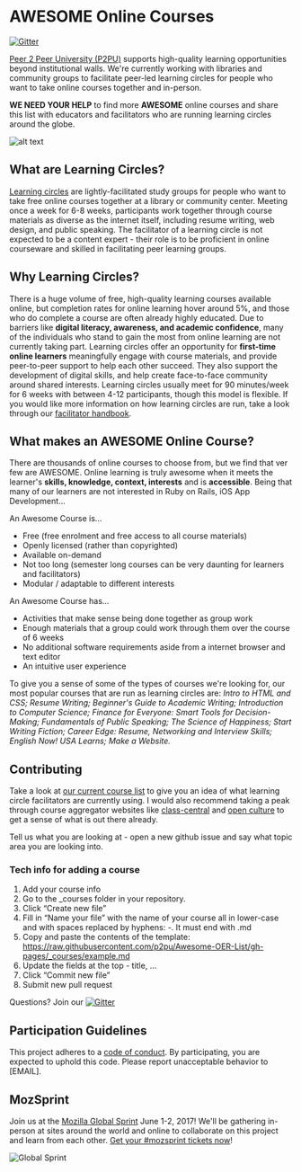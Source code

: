 # AWESOME Online Courses
[![Gitter](https://badges.gitter.im/gitterHQ/gitter.svg)](https://gitter.im/p2pu/AwesomeOnlineCourses)


[Peer 2 Peer University (P2PU)](https://www.p2pu.org) supports high-quality learning opportunities beyond institutional walls. We're currently working with libraries and community groups to facilitate peer-led learning circles for people who want to take online courses together and in-person.


**WE NEED YOUR HELP** to find more **AWESOME** online courses and share this list with educators and facilitators who are running learning circles around the globe.

![alt text](http://www.knowledge-commons.de/wp-content/uploads/2014/02/P2PU-logo.jpg)

## What are Learning Circles?

[Learning circles](https://learningcircles.p2pu.org/en/) are lightly-facilitated study groups for people who want to take free
online courses together at a library or community center. Meeting once a week for 6-8 weeks, participants work together through course materials as diverse as the internet itself, including resume writing, web design, and public speaking. The facilitator of a learning circle is not expected to be a content expert - their role is to be proficient in online courseware and skilled in facilitating peer learning groups.

## Why Learning Circles?

There is a huge volume of free, high-quality learning courses available online, but completion rates for online learning hover around 5%, and those who do complete a course are often already highly educated. Due to barriers like **digital literacy, awareness, and academic
confidence**, many of the individuals who stand to gain the most from online learning are not currently taking part. Learning circles offer an opportunity for **first-time online learners** meaningfully engage with course materials, and provide peer-to-peer support to help each other succeed. They also support the development of digital skills, and help create face-to-face community around shared interests. Learning circles usually meet for 90 minutes/week for 6 weeks with between 4-12 participants, though this model is flexible. If you would like more information on how learning circles are run, take a look through our [facilitator handbook](https://www.p2pu.org/assets/uploads/learning_circle_downloads/facilitator_handbook.pdf). 



## What makes an AWESOME Online Course?

There are thousands of online courses to choose from, but we find that ver few are AWESOME. Online learning is truly awesome when it meets the learner's **skills, knowledge, context, interests** and is **accessible**. Being that many of our learners are not interested in Ruby on Rails, iOS App Development...  

An Awesome Course is...
* Free (free enrolment and free access to all course materials)
* Openly licensed (rather than copyrighted)
* Available on-demand
* Not too long (semester long courses can be very daunting for learners and facilitators)
* Modular / adaptable to different interests

An Awesome Course has...
* Activities that make sense being done together as group work
* Enough materials that a group could work through them over the course of 6 weeks
* No additional software requirements aside from a internet browser and text editor
* An intuitive user experience

To give you a sense of some of the types of courses we're looking for, our most popular courses that are run as learning circles are: *Intro to HTML and CSS; Resume Writing; Beginner's Guide to Academic Writing; Introduction to Computer Science; Finance for Everyone: Smart Tools for Decision-Making; Fundamentals of Public Speaking; The Science of Happiness; Start Writing Fiction; Career Edge: Resume, Networking and Interview Skills; English Now! USA Learns; Make a Website.*


## Contributing

Take a look at [our current course list](https://learningcircles.p2pu.org/en/courses/) to give you an idea of what learning circle facilitators are currently using. I would also recommend taking a peak through course aggregator websites like [class-central](https://www.class-central.com/) and [open culture](http://www.openculture.com/freeonlinecourses) to get a sense of what is out there already.

Tell us what you are looking at - open a new github issue and say what topic area you are looking into.

### Tech info for adding a course

1. Add your course info
2. Go to the _courses folder in your repository.
3. Click “Create new file”
4. Fill in “Name your file” with the name of your course all in lower-case and with spaces replaced by hyphens: -. It must end with .md
5. Copy and paste the contents of the template: https://raw.githubusercontent.com/p2pu/Awesome-OER-List/gh-pages/_courses/example.md
6. Update the fields at the top - title, …
7. Click “Commit new file”
8. Submit new pull request 

Questions? Join our [![Gitter](https://badges.gitter.im/gitterHQ/gitter.svg)](https://gitter.im/p2pu/AwesomeOnlineCourses)

## Participation Guidelines

This project adheres to a [code of conduct](CODE_OF_CONDUCT.md). By participating, you are expected to uphold this code. Please report unacceptable behavior to [EMAIL].

## MozSprint

Join us at the [Mozilla Global Sprint](http://mozilla.github.io/global-sprint/) June 1-2, 2017! We'll be gathering in-person at sites around the world and online to collaborate on this project and learn from each other. [Get your #mozsprint tickets now](http://mozilla.github.io/global-sprint/)!

![Global Sprint](https://cloud.githubusercontent.com/assets/617994/24632585/b2b07dcc-1892-11e7-91cf-f9e473187cf7.png)
